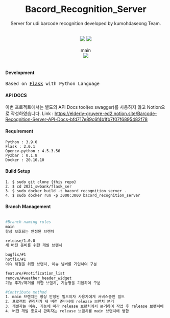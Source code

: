 <div align="center">
    <br/>
    <h1>Bacord_Recognition_Server</h1>
    <p>Server for udi barcode recognition developed by kumohdaseong Team.</p><br/>
    <img src="https://forthebadge.com/images/badges/built-with-love.svg">
    <img src="https://forthebadge.com/images/badges/fo-real.svg">
    <br/>
    <br/>
    main<br/>
    <img src="https://semaphoreci.com/api/v1/foryou8033j/kumohtime_v2/branches/master/badge.svg">
    <br/>
    <br/>
</div>

#### Development
<pre class="highlight highlight-html">
Based on <a href="">Flask</a> with Python Language
</pre>

#### API DOCS
이번 프로젝트에서는 별도의 API Docs tool(ex swagger)를 사용하지 않고 Notion으로 작성하였습니다.
Link : https://elderly-gruyere-ed2.notion.site/Barcode-Recognition-Server-API-Docs-bfd717e89c6f4b1fb7f07f6895482f78

#### Requirement
```
Python : 3.9.0 
Flask : 2.0.1
Opencv-python : 4.5.3.56
Pyzbar : 0.1.8
Docker : 20.10.10
```

#### Build Setup
```
1. $ sudo git clone {this repo}
2. $ cd 2021_swbank/flask_ser
3. $ sudo docker build -t bacord_recognition_server .
4. $ sudo docker run -p 3000:3000 bacord_recognition_server
```

#### Branch Management
```bash

#Branch naming rules
main
항상 보호되는 안정된 브랜치

release/1.0.0
새 버전 준비를 위한 개발 브랜치

bugfix/#1
hotfix/#1
이슈 해결을 위한 브랜치, 이슈 넘버를 기입하여 구분

feature/#notification_list
remove/#weather_header_widget
기능 추가/제거를 위한 브랜치, 기능명을 기입하여 구분

#Contribute method
1. main 브랜치는 항상 안정된 빌드이자 사용자에게 서비스중인 빌드
2. 프로젝트 관리자가 새 버전 준비시에 release 브랜치 분기
3. 개발자는 이슈, 기능에 따라 release 브랜치에서 분기하여 작업 후 release 브랜치에 Pull request
4. 버전 개발 종료시 관리자는 release 브랜치를 main 브랜치에 병합

```
